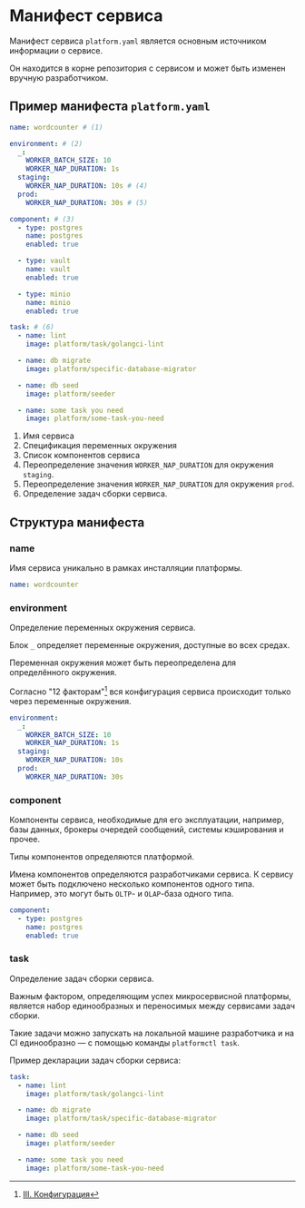 # Манифест сервиса

Манифест сервиса `platform.yaml` является основным источником информации о
сервисе.

Он находится в корне репозитория с сервисом и может быть изменен вручную
разработчиком.

## Пример манифеста `platform.yaml`

<!-- @formatter:off -->
```yaml
name: wordcounter # (1)

environment: # (2)
  _:
    WORKER_BATCH_SIZE: 10
    WORKER_NAP_DURATION: 1s
  staging:
    WORKER_NAP_DURATION: 10s # (4)
  prod:
    WORKER_NAP_DURATION: 30s # (5)

component: # (3)
  - type: postgres
    name: postgres
    enabled: true

  - type: vault
    name: vault
    enabled: true

  - type: minio
    name: minio
    enabled: true

task: # (6)
  - name: lint
    image: platform/task/golangci-lint

  - name: db migrate
    image: platform/specific-database-migrator

  - name: db seed
    image: platform/seeder

  - name: some task you need
    image: platform/some-task-you-need
```
<!-- @formatter:on -->

1. Имя сервиса
2. Спецификация переменных окружения
3. Список компонентов сервиса
4. Переопределение значения `WORKER_NAP_DURATION` для окружения `staging`.
5. Переопределение значения `WORKER_NAP_DURATION` для окружения `prod`.
6. Определение задач сборки сервиса.

## Структура манифеста

### name

Имя сервиса уникально в рамках инсталляции платформы.

<!-- @formatter:off -->
```yaml
name: wordcounter
```
<!-- @formatter:on -->

### environment

Определение переменных окружения сервиса.

Блок `_` определяет переменные окружения, доступные во всех средах.

Переменная окружения может быть переопределена для определённого окружения.

Согласно "12 факторам"[^1] вся конфигурация сервиса происходит только через
переменные окружения.

<!-- @formatter:off -->
```yaml
environment:
  _:
    WORKER_BATCH_SIZE: 10
    WORKER_NAP_DURATION: 1s
  staging:
    WORKER_NAP_DURATION: 10s
  prod:
    WORKER_NAP_DURATION: 30s
```
<!-- @formatter:on -->

### component

Компоненты сервиса, необходимые для его эксплуатации, например, базы данных,
брокеры очередей сообщений, системы кэширования и прочее.

Типы компонентов определяются платформой.

Имена компонентов определяются разработчиками сервиса. К сервису может быть
подключено несколько компонентов одного типа. Например, это могут быть `OLTP`-
и `OLAP`-база одного типа.

<!-- @formatter:off -->
```yaml
component:
  - type: postgres
    name: postgres
    enabled: true
```
<!-- @formatter:on -->

### task

Определение задач сборки сервиса.

Важным фактором, определяющим успех микросервисной платформы, является набор
единообразных и переносимых между сервисами задач сборки.

Такие задачи можно запускать на локальной машине разработчика и на CI
единообразно — с помощью команды `platformctl task`.

Пример декларации задач сборки сервиса:

<!-- @formatter:off -->
```yaml
task:
  - name: lint
    image: platform/task/golangci-lint

  - name: db migrate
    image: platform/task/specific-database-migrator

  - name: db seed
    image: platform/seeder

  - name: some task you need
    image: platform/some-task-you-need
```
<!-- @formatter:on -->

[^1]: [III. Конфигурация](https://12factor.net/ru/config)
